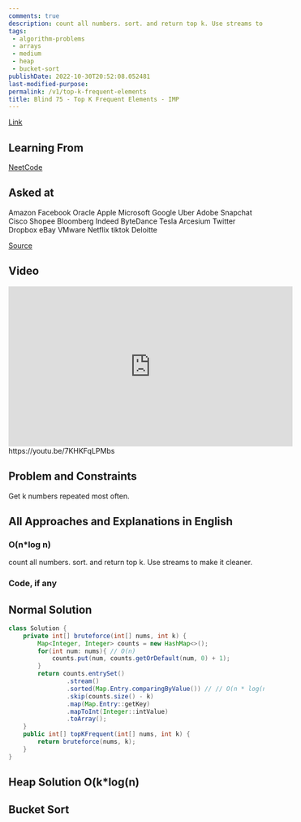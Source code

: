 ```yaml
---
comments: true
description: count all numbers. sort. and return top k. Use streams to make it cleaner. or use bucket sort.
tags:
 - algorithm-problems
 - arrays
 - medium
 - heap
 - bucket-sort
publishDate: 2022-10-30T20:52:08.052481
last-modified-purpose:
permalink: /v1/top-k-frequent-elements
title: Blind 75 - Top K Frequent Elements - IMP
---
```


[Link](https://leetcode.com/problems/top-k-frequent-elements/)

## Learning From

[NeetCode](https://neetcode.io/practice)

## Asked at

Amazon Facebook Oracle Apple Microsoft Google Uber Adobe Snapchat Cisco Shopee Bloomberg Indeed ByteDance Tesla Arcesium Twitter Dropbox eBay VMware Netflix tiktok Deloitte

[Source](https://seanprashad.com/leetcode-patterns/)

## Video

<iframe width="560" height="315" src="https://www.youtube.com/embed/7KHKFqLPMbs" title="YouTube video player" frameborder="0" allow="accelerometer; autoplay; clipboard-write; encrypted-media; gyroscope; picture-in-picture" allowfullscreen></iframe>https://youtu.be/7KHKFqLPMbs

## Problem and Constraints

Get k numbers repeated most often.

## All Approaches and Explanations in English

### O(n*log n)

count all numbers. sort. and return top k. Use streams to make it cleaner.

### Code, if any

## Normal Solution

```java
class Solution {
    private int[] bruteforce(int[] nums, int k) {
        Map<Integer, Integer> counts = new HashMap<>();
        for(int num: nums){ // O(n)
            counts.put(num, counts.getOrDefault(num, 0) + 1);
        }
        return counts.entrySet()
                .stream()
                .sorted(Map.Entry.comparingByValue()) // // O(n * log(n))
                .skip(counts.size() - k)
                .map(Map.Entry::getKey)
                .mapToInt(Integer::intValue)
                .toArray();
    }
    public int[] topKFrequent(int[] nums, int k) {
        return bruteforce(nums, k);
    }
}
```
## Heap Solution O(k*log(n)

## Bucket Sort